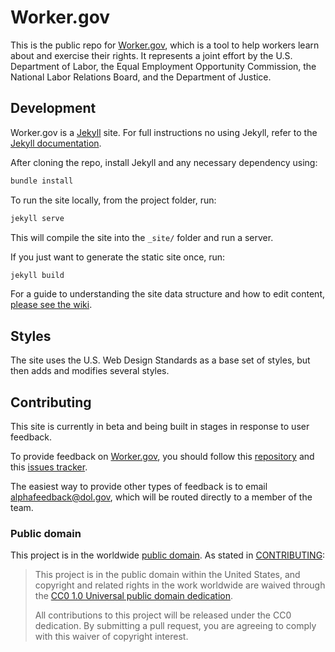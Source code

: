 # Worker.gov

This is the public repo for [Worker.gov](http://worker.gov/), which is a tool to help workers learn about and exercise their rights. It represents a joint effort by the U.S. Department of Labor, the Equal Employment Opportunity Commission, the National Labor Relations Board, and the Department of Justice.

## Development
Worker.gov is a [Jekyll](http://jekyllrb.com/) site. For full instructions no using Jekyll, refer to the [Jekyll documentation](http://jekyllrb.com/docs/home/).

After cloning the repo, install Jekyll and any necessary dependency using:

```bash
bundle install
```

To run the site locally, from the project folder, run:

```bash
jekyll serve
```

This will compile the site into the `_site/` folder and run a server.

If you just want to generate the static site once, run:

```bash
jekyll build
```

For a guide to understanding the site data structure and how to edit content, [please see the wiki](https://github.com/18F/worker-dol-gov/wiki/1.-Editing-guide:-Site-data-structure).

## Styles
The site uses the U.S. Web Design Standards as a base set of styles, but then adds and modifies several styles.

## Contributing

This site is currently in beta and being built in stages in response to user feedback.

To provide feedback on [Worker.gov](http://worker.gov/), you should follow this [repository](https://github.com/18F/worker-dol-gov) and this [issues tracker](https://github.com/18F/worker-dol-gov/issues).

The easiest way to provide other types of feedback is to email [alphafeedback@dol.gov](mailto:alphafeedback@dol.gov), which will be routed directly to a member of the team.

### Public domain

This project is in the worldwide [public domain](LICENSE.md). As stated in [CONTRIBUTING](CONTRIBUTING.md):

> This project is in the public domain within the United States, and copyright and related rights in the work worldwide are waived through the [CC0 1.0 Universal public domain dedication](https://creativecommons.org/publicdomain/zero/1.0/).
>
> All contributions to this project will be released under the CC0 dedication. By submitting a pull request, you are agreeing to comply with this waiver of copyright interest.
